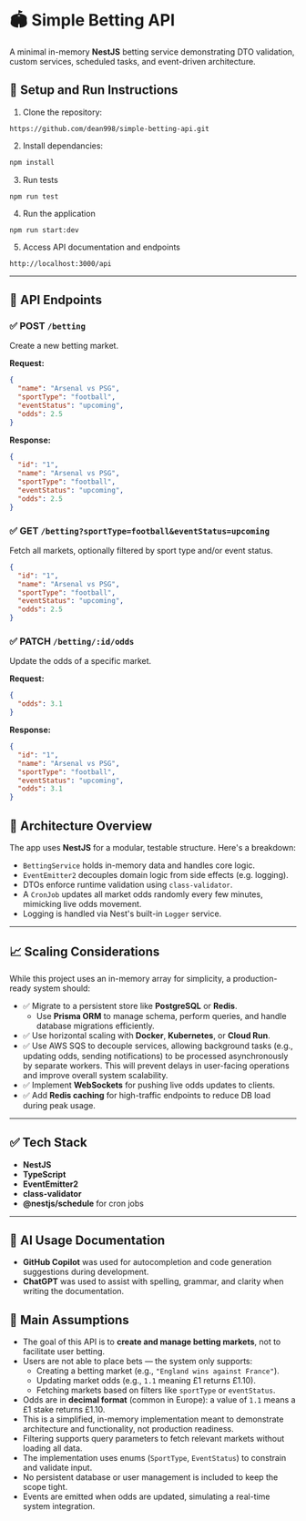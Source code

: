 # 🏟️ Simple Betting API

A minimal in-memory **NestJS** betting service demonstrating DTO validation, custom services, scheduled tasks, and event-driven architecture.

## 🧪 Setup and Run Instructions

1. Clone the repository:

```
https://github.com/dean998/simple-betting-api.git
```

2. Install dependancies:

```bash
npm install
```

3. Run tests

```
npm run test
```

4. Run the application

```
npm run start:dev
```

5. Access API documentation and endpoints

```
http://localhost:3000/api
```

---

## 📌 API Endpoints

### ✅ POST `/betting`

Create a new betting market.

**Request:**

```json
{
  "name": "Arsenal vs PSG",
  "sportType": "football",
  "eventStatus": "upcoming",
  "odds": 2.5
}
```

**Response:**

```json
{
  "id": "1",
  "name": "Arsenal vs PSG",
  "sportType": "football",
  "eventStatus": "upcoming",
  "odds": 2.5
}
```

### ✅ GET `/betting?sportType=football&eventStatus=upcoming`

Fetch all markets, optionally filtered by sport type and/or event status.

```json
{
  "id": "1",
  "name": "Arsenal vs PSG",
  "sportType": "football",
  "eventStatus": "upcoming",
  "odds": 2.5
}
```

### ✅ PATCH `/betting/:id/odds`

Update the odds of a specific market.

**Request:**

```json
{
  "odds": 3.1
}
```

**Response:**

```json
{
  "id": "1",
  "name": "Arsenal vs PSG",
  "sportType": "football",
  "eventStatus": "upcoming",
  "odds": 3.1
}
```

## 🧱 Architecture Overview

The app uses **NestJS** for a modular, testable structure. Here's a breakdown:

- `BettingService` holds in-memory data and handles core logic.
- `EventEmitter2` decouples domain logic from side effects (e.g. logging).
- DTOs enforce runtime validation using `class-validator`.
- A `CronJob` updates all market odds randomly every few minutes, mimicking live odds movement.
- Logging is handled via Nest's built-in `Logger` service.

---

## 📈 Scaling Considerations

While this project uses an in-memory array for simplicity, a production-ready system should:

- ✅ Migrate to a persistent store like **PostgreSQL** or **Redis**.
  - Use **Prisma ORM** to manage schema, perform queries, and handle database migrations efficiently.
- ✅ Use horizontal scaling with **Docker**, **Kubernetes**, or **Cloud Run**.
- ✅ Use AWS SQS to decouple services, allowing background tasks (e.g., updating odds, sending notifications) to be processed asynchronously by separate workers. This will prevent delays in user-facing operations and improve overall system scalability.
- ✅ Implement **WebSockets** for pushing live odds updates to clients.
- ✅ Add **Redis caching** for high-traffic endpoints to reduce DB load during peak usage.

---

## ✅ Tech Stack

- **NestJS**
- **TypeScript**
- **EventEmitter2**
- **class-validator**
- **@nestjs/schedule** for cron jobs

---

## 🤖 AI Usage Documentation

- **GitHub Copilot** was used for autocompletion and code generation suggestions during development.
- **ChatGPT** was used to assist with spelling, grammar, and clarity when writing the documentation.

## 🧠 Main Assumptions

- The goal of this API is to **create and manage betting markets**, not to facilitate user betting.
- Users are not able to place bets — the system only supports:
  - Creating a betting market (e.g., `"England wins against France"`).
  - Updating market odds (e.g., `1.1` meaning £1 returns £1.10).
  - Fetching markets based on filters like `sportType` or `eventStatus`.
- Odds are in **decimal format** (common in Europe): a value of `1.1` means a £1 stake returns £1.10.
- This is a simplified, in-memory implementation meant to demonstrate architecture and functionality, not production readiness.
- Filtering supports query parameters to fetch relevant markets without loading all data.
- The implementation uses enums (`SportType`, `EventStatus`) to constrain and validate input.
- No persistent database or user management is included to keep the scope tight.
- Events are emitted when odds are updated, simulating a real-time system integration.
